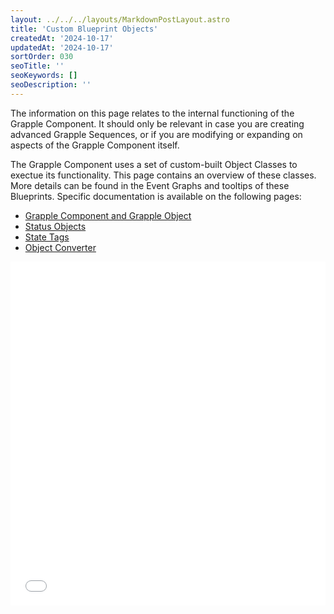 ```yaml
---
layout: ../../../layouts/MarkdownPostLayout.astro
title: 'Custom Blueprint Objects'
createdAt: '2024-10-17'
updatedAt: '2024-10-17'
sortOrder: 030
seoTitle: ''
seoKeywords: []
seoDescription: ''
---
```


<div class="note">The information on this page relates to the internal functioning of the Grapple Component. It should only be relevant in case you are creating advanced Grapple Sequences, or if you are modifying or expanding on aspects of the Grapple Component itself. </div>

The Grapple Component uses a set of custom-built Object Classes to exectue its functionality. This page contains an overview of these classes. More details can be found in the Event Graphs and tooltips of these Blueprints. Specific documentation is available on the following pages:

* [Grapple Component and Grapple Object](/grapple-component/1-overview-of-the-grapple-component/basic-concepts)
* [Status Objects](/grapple-component/5-internal-mechanisms/040-status-objects)
* [State Tags](/grapple-component/5-internal-mechanisms/050-state-tags)
* [Object Converter](/grapple-component/5-internal-mechanisms/060-object-converter)


<embed src="/src/assets/grapple-component/slide-custom-objects.pdf" width="100%" height="550px" toolbar=0 frameborder="0" scrolling="no" />






